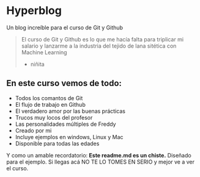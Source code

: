 # Hyperblog
Un blog increíble para el curso de Git y Github
> El curso de Git y Github es lo que me hacía falta para triplicar mi salario y lanzarme a la industria del tejido de lana sitética con Machine Learning
> - niñita

## En este curso vemos de todo:
* Todos los comantos de Git
* El flujo de trabajo en Github
* El verdadero amor por las buenas prácticas
* Trucos muy locos del profesor
* Las personalidades múltiples de Freddy
* Creado por mi
* Incluye ejemplos en windows, Linux y Mac
* Disponible para todas las edades

Y como un amable recordatorio: **Este readme.md es un chiste.** Diseñado para el ejemplo. Si llegas acá NO TE LO TOMES EN SERIO y mejor ve a ver el curso.